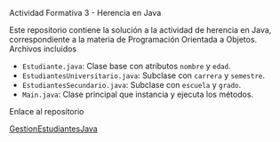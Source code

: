 Actividad Formativa 3 - Herencia en Java

Este repositorio contiene la solución a la actividad de herencia en Java, correspondiente a la materia de Programación Orientada a Objetos.
Archivos incluidos

- `Estudiante.java`: Clase base con atributos `nombre` y `edad`.
- `EstudiantesUniversitario.java`: Subclase con `carrera` y `semestre`.
- `EstudiantesSecundario.java`: Subclase con `escuela` y `grado`.
- `Main.java`: Clase principal que instancia y ejecuta los métodos.

Enlace al repositorio

 [GestionEstudiantesJava](https://github.com/Paola-commits/GestionEstudiantesJava)
